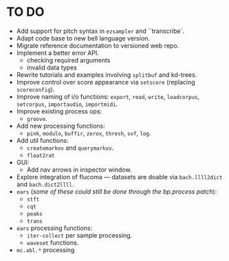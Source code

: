 # TO DO

- Add support for pitch syntax in `ezsampler` and ``transcribe`.
- Adapt code base to new bell language version.
- Migrate reference documentation to versioned web repo.
- Implement a better error API.
  - checking required arguments
  - invalid data types
- Rewrite tutorials and examples involving `splitbuf` and kd-trees.
- Improve control over score appearance via `setscore` (replacing `scoreconfig`).
- Improve naming of i/o functions: `export`, `read`, `write`, `loadcorpus`, `setcorpus`, `importaudio`, `importmidi`.
- Improve existing process ops:
  - `groove`.
- Add new processing functions:
  - `pink`, `modulo`, `buffir`, `zerox`, `thresh`, `svf`, `log`.
- Add util functions:
  - `createmarkov` and `querymarkov`.
  - `float2rat`
- GUI:
  - Add nav arrows in inspector window.
- Explore integration of flucoma — datasets are doable via `bach.llll2dict` and `bach.dict2llll`.
- `ears` (_some of these could still be done through the bp.process patch_):
  - `stft`
  - `cqt`
  - `peaks`
  - `trans`
- `ears` processing functions:
  - `iter-collect` per sample processing.
  - `waveset` functions.
- `mc.abl.*` processing
